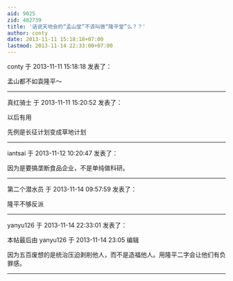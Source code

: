 ```yaml
---
aid: 9025
zid: 482739
title: '话说天地会的“孟山堂”不该叫做“隆平堂”么？？'
author: conty
date: 2013-11-11 15:18:18+07:00
lastmod: 2013-11-14 22:33:00+07:00
---
```


conty 于 2013-11-11 15:18:18 发表了：

孟山都不如袁隆平～

---------

真红骑士 于 2013-11-11 15:20:52 发表了：

以后有用

先例是长征计划变成草地计划

---------

iantsai 于 2013-11-12 10:20:47 发表了：

因为是要搞垄断食品企业，不是单纯做科研。

---------

第二个潜水员 于 2013-11-14 09:57:59 发表了：

隆平不够反派

---------

yanyu126 于 2013-11-14 22:33:01 发表了：

本帖最后由 yanyu126 于 2013-11-14 23:05 编辑 

因为五百废想的是统治压迫剥削他人，而不是造福他人。用隆平二字会让他们有负罪感。

---------

